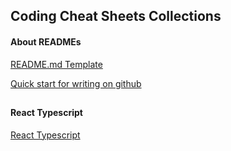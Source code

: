 
## Coding Cheat Sheets Collections

#### About READMEs
[README.md Template](https://github.com/johnreylayague/code-snippet/blob/main/github-readme.md)

[Quick start for writing on github](https://docs.github.com/en/get-started/writing-on-github/getting-started-with-writing-and-formatting-on-github/quickstart-for-writing-on-github)

##

#### React Typescript
[React Typescript](https://github.com/johnreylayague/code-snippet/blob/main/react-typescript.md)
